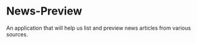 # News-Preview
An application that will help us  list and preview news articles from various sources.

